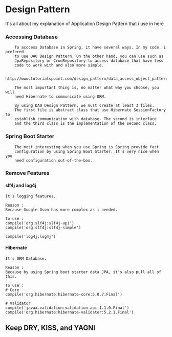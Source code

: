# Design Pattern
It's all about my explanation of Application Design Pattern that i use in here

### Accessing Database
```
    To acccess Database in Spring, it have several ways. In my code, i prefered
    to use DAO Design Pattern. On the other hand, you can use such as
    JpaRepository or CrudRepository to access database that have less
    code to work with and also more simple.

    http://www.tutorialspoint.com/design_pattern/data_access_object_pattern.htm

    The most important thing is, no matter what way you choose, you will
    need Hibernate to communicate using ORM.

    By using DAO Design Pattern, we must create at least 3 files.
    The first file is abstract class that use Hibernate SessionFactory to
    establish communication with database. The second is interface
    and the third class is the implementation of the second class.
```

### Spring Boot Starter
```
    The most interesting when you use Spring is Spring provide fast
    configuration by using Spring Boot Starter. It's very nice when you
    need configuration out-of-the-box.
```

### Remove Features
#### slf4j and log4j
```
It's logging features.

Reason :
Because Google Gson has more complex as i needed.

To use :
compile('org.slf4j:slf4j-api')
compile('org.slf4j:slf4j-simple')

compile('log4j:log4j')
```
#### Hibernate
```
It's ORM Database.

Reason :
Because by using Spring boot starter data JPA, it's also pull all of this.

To use :
# Core
compile('org.hibernate:hibernate-core:5.0.7.Final')

# Validator
compile('javax.validation:validation-api:1.1.0.Final')
compile('org.hibernate:hibernate-validator:5.2.1.Final')
```

## Keep DRY, KISS, and YAGNI
